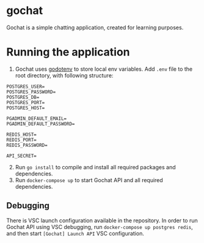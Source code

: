 # gochat

Gochat is a simple chatting application, created for learning purposes. 

# Running the application

1. Gochat uses [godotenv]("github.com/joho/godotenv") to store local env variables. Add `.env` file to the root directory, with following structure:

```
POSTGRES_USER=
POSTGRES_PASSWORD=
POSTGRES_DB=
POSTGRES_PORT=
POSTGRES_HOST=

PGADMIN_DEFAULT_EMAIL=
PGADMIN_DEFAULT_PASSWORD=

REDIS_HOST=
REDIS_PORT=
REDIS_PASSWORD=

API_SECRET=

```

2. Run `go install` to compile and install all required packages and dependencies.
3. Run `docker-compose up` to start Gochat API and all required dependencies.

## Debugging

There is VSC launch configuration available in the repository. In order to run Gochat API using VSC debugging, run `docker-compose up postgres redis`, and then start `[Gochat] Launch API` VSC configuration. 
